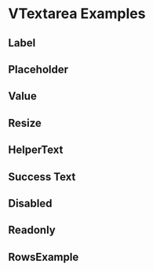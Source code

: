 # VTextarea Examples

<code-tab>
<template #example>
<DefaultExample/>
</template>
<template #code>

```vue
<!--@include: ./components/text-area/DefaultExample.vue-->
```
</template>
</code-tab>

## Label

<code-tab>
<template #example>
<LabelExample/>
</template>
<template #code>

```vue
<!--@include: ./components/text-area/LabelExample.vue-->
```
</template>
</code-tab>


## Placeholder

<code-tab>
<template #example>
<PlaceholderExample/>
</template>
<template #code>

```vue
<!--@include: ./components/text-area/PlaceholderExample.vue-->
```
</template>
</code-tab>


## Value

<code-tab>
<template #example>
<ValueExample/>
</template>
<template #code>

```vue
<!--@include: ./components/text-area/ValueExample.vue-->
```
</template>
</code-tab>


## Resize

<code-tab>
<template #example>
<ResizeExample/>
</template>
<template #code>

```vue
<!--@include: ./components/text-area/ResizeExample.vue-->
```
</template>
</code-tab>


## HelperText

<code-tab>
<template #example>
<HelperText/>
</template>
<template #code>

```vue
<!--@include: ./components/text-area/HelperText.vue-->
```
</template>
</code-tab>


## Success Text

<code-tab>
<template #example>
<SuccessText/>
</template>
<template #code>

```vue
<!--@include: ./components/text-area/SuccessText.vue-->
```
</template>
</code-tab>


## Disabled

<code-tab>
<template #example>
<DisabledExample/>
</template>
<template #code>

```vue
<!--@include: ./components/text-area/DisabledExample.vue-->
```
</template>
</code-tab>


## Readonly

<code-tab>
<template #example>
<Readonly/>
</template>
<template #code>

```vue
<!--@include: ./components/text-area/Readonly.vue-->
```
</template>
</code-tab>


## RowsExample

<code-tab>
<template #example>
<RowsExample/>
</template>
<template #code>

```vue
<!--@include: ./components/text-area/RowsExample.vue-->
```
</template>
</code-tab>

<script setup lang="ts">
import CodeTab from '../custom/CodeTab.vue';
import { defineClientComponent } from "vitepress"; 

const DefaultExample = defineClientComponent(() => import("./components/text-area/DefaultExample.vue"));
const LabelExample = defineClientComponent(() => import("./components/text-area/LabelExample.vue"));
const PlaceholderExample = defineClientComponent(() => import("./components/text-area/PlaceholderExample.vue"));
const ValueExample = defineClientComponent(() => import("./components/text-area/ValueExample.vue"));
const ResizeExample = defineClientComponent(() => import("./components/text-area/ResizeExample.vue"));
const HelperText = defineClientComponent(() => import("./components/text-area/HelperTextExample.vue"));
const SuccessText = defineClientComponent(() => import("./components/text-area/SuccessTextExample.vue"));
const DisabledExample = defineClientComponent(() => import("./components/text-area/DisabledExample.vue"));
const Readonly = defineClientComponent(() => import("./components/text-area/ReadonlyExample.vue"));
const RowsExample = defineClientComponent(() => import("./components/text-area/RowsExample.vue"));
</script>
